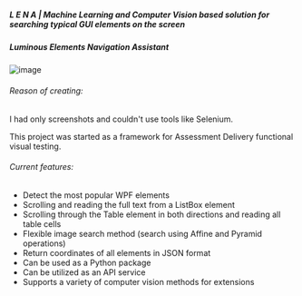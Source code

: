 ##### L E N A | Machine Learning and Computer Vision based solution for searching typical GUI elements on the screen    
##### Luminous Elements Navigation Assistant

![image](https://github.com/coastal-lines/Lena/assets/70205794/44016028-823f-4b6e-b85f-0060d753a11e)


###### Reason of creating:
I had only screenshots and couldn't use tools like Selenium.

This project was started as a framework for Assessment Delivery functional visual testing.

###### Current features:
- Detect the most popular WPF elements
- Scrolling and reading the full text from a ListBox element
- Scrolling through the Table element in both directions and reading all table cells
- Flexible image search method (search using Affine and Pyramid operations)
- Return coordinates of all elements in JSON format
- Can be used as a Python package
- Can be utilized as an API service
- Supports a variety of computer vision methods for extensions
